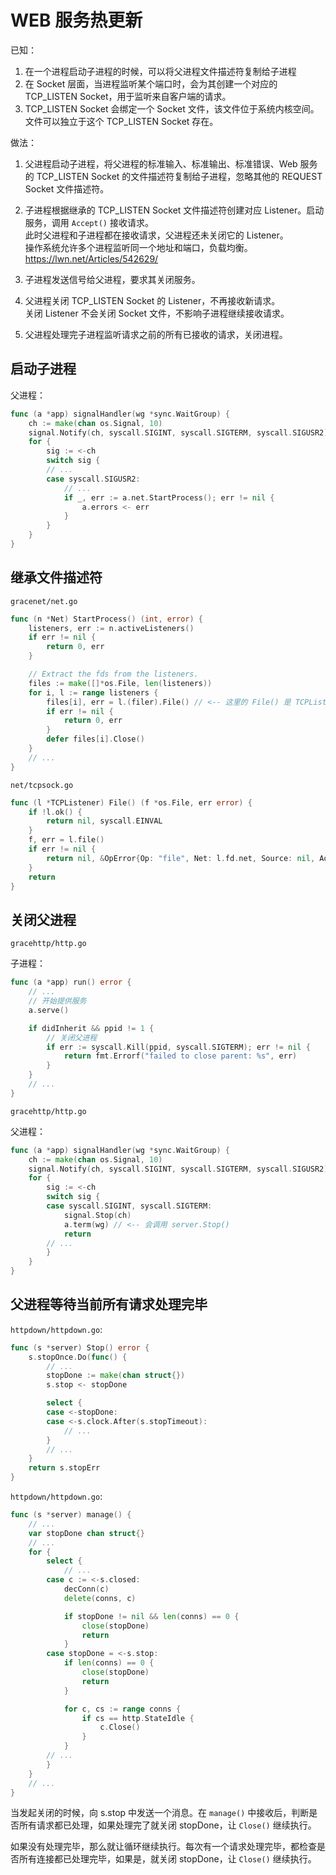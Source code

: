 # WEB 服务热更新


已知：

1. 在一个进程启动子进程的时候，可以将父进程文件描述符复制给子进程
2. 在 Socket 层面，当进程监听某个端口时，会为其创建一个对应的 TCP_LISTEN Socket，用于监听来自客户端的请求。
3. TCP_LISTEN Socket 会绑定一个 Socket 文件，该文件位于系统内核空间。文件可以独立于这个 TCP_LISTEN Socket 存在。

做法：

1. 父进程启动子进程，将父进程的标准输入、标准输出、标准错误、Web 服务的 TCP_LISTEN Socket 的文件描述符复制给子进程，忽略其他的 REQUEST Socket 文件描述符。

2. 子进程根据继承的 TCP_LISTEN Socket 文件描述符创建对应 Listener。启动服务，调用 `Accept()` 接收请求。  
   此时父进程和子进程都在接收请求，父进程还未关闭它的 Listener。  
   操作系统允许多个进程监听同一个地址和端口，负载均衡。  
   https://lwn.net/Articles/542629/

3. 子进程发送信号给父进程，要求其关闭服务。

4. 父进程关闭 TCP_LISTEN Socket 的 Listener，不再接收新请求。  
   关闭 Listener 不会关闭 Socket 文件，不影响子进程继续接收请求。

5. 父进程处理完子进程监听请求之前的所有已接收的请求，关闭进程。

## 启动子进程

父进程：

```go
func (a *app) signalHandler(wg *sync.WaitGroup) {
	ch := make(chan os.Signal, 10)
	signal.Notify(ch, syscall.SIGINT, syscall.SIGTERM, syscall.SIGUSR2)
	for {
		sig := <-ch
		switch sig {
		// ...
		case syscall.SIGUSR2:
			// ...
			if _, err := a.net.StartProcess(); err != nil {
				a.errors <- err
			}
		}
	}
}
```

## 继承文件描述符

`gracenet/net.go`

```go
func (n *Net) StartProcess() (int, error) {
	listeners, err := n.activeListeners()
	if err != nil {
		return 0, err
	}

	// Extract the fds from the listeners.
	files := make([]*os.File, len(listeners))
	for i, l := range listeners {
		files[i], err = l.(filer).File() // <-- 这里的 File() 是 TCPListener 类的方法。
		if err != nil {
			return 0, err
		}
		defer files[i].Close()
	}
    // ...
}
```

`net/tcpsock.go`

```go
func (l *TCPListener) File() (f *os.File, err error) {
	if !l.ok() {
		return nil, syscall.EINVAL
	}
	f, err = l.file()
	if err != nil {
		return nil, &OpError{Op: "file", Net: l.fd.net, Source: nil, Addr: l.fd.laddr, Err: err}
	}
	return
}
```

## 关闭父进程

`gracehttp/http.go`

子进程：

```go
func (a *app) run() error {
    // ...
	// 开始提供服务
	a.serve()

	if didInherit && ppid != 1 {
    	// 关闭父进程
		if err := syscall.Kill(ppid, syscall.SIGTERM); err != nil {
			return fmt.Errorf("failed to close parent: %s", err)
		}
	}
    // ...
}
```

`gracehttp/http.go`

父进程：

```go
func (a *app) signalHandler(wg *sync.WaitGroup) {
	ch := make(chan os.Signal, 10)
	signal.Notify(ch, syscall.SIGINT, syscall.SIGTERM, syscall.SIGUSR2)
	for {
		sig := <-ch
		switch sig {
		case syscall.SIGINT, syscall.SIGTERM:
			signal.Stop(ch)
			a.term(wg) // <-- 会调用 server.Stop()
			return
		// ...
		}
	}
}
```

## 父进程等待当前所有请求处理完毕

`httpdown/httpdown.go`:

```go
func (s *server) Stop() error {
	s.stopOnce.Do(func() {
        // ...
		stopDone := make(chan struct{})
		s.stop <- stopDone

		select {
		case <-stopDone:
		case <-s.clock.After(s.stopTimeout):
			// ...
		}
        // ...
    }
	return s.stopErr
}
```

`httpdown/httpdown.go`:

```go
func (s *server) manage() {
    // ...
	var stopDone chan struct{}
    // ...
	for {
		select {
            // ...
        case c := <-s.closed:
			decConn(c)
			delete(conns, c)

			if stopDone != nil && len(conns) == 0 {
				close(stopDone)
				return
			}
		case stopDone = <-s.stop:
			if len(conns) == 0 {
				close(stopDone)
				return
			}

			for c, cs := range conns {
				if cs == http.StateIdle {
					c.Close()
				}
			}
        // ...
        }
    }
    // ...
}
```

当发起关闭的时候，向 s.stop 中发送一个消息。在 `manage()` 中接收后，判断是否所有请求都已处理，如果处理完了就关闭 stopDone，让 `Close()` 继续执行。

如果没有处理完毕，那么就让循环继续执行。每次有一个请求处理完毕，都检查是否所有连接都已处理完毕，如果是，就关闭 stopDone，让 `Close()` 继续执行。

